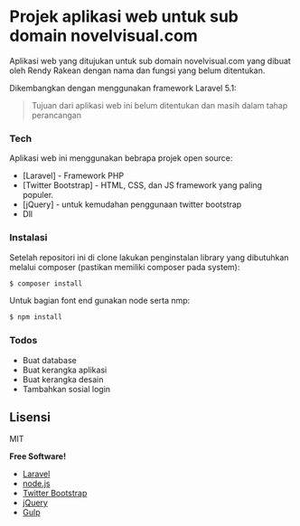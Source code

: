 # Projek aplikasi web untuk sub domain novelvisual.com

Aplikasi web yang ditujukan untuk sub domain novelvisual.com yang dibuat oleh Rendy Rakean dengan nama dan fungsi yang belum ditentukan.

Dikembangkan dengan menggunakan framework Laravel 5.1:

> Tujuan dari aplikasi web ini belum ditentukan dan masih dalam tahap perancangan

### Tech

Aplikasi web ini menggunakan bebrapa projek open source:

* [Laravel] - Framework PHP
* [Twitter Bootstrap] - HTML, CSS, dan JS framework yang paling populer.
* [jQuery] - untuk kemudahan penggunaan twitter bootstrap
* Dll

### Instalasi

Setelah repositori ini di clone lakukan penginstalan library yang dibutuhkan melalui composer (pastikan memiliki composer pada system):

```sh
$ composer install
```

Untuk bagian font end gunakan node serta nmp:

```sh
$ npm install
```

### Todos

 - Buat database
 - Buat kerangka aplikasi
 - Buat kerangka desain
 - Tambahkan sosial login

Lisensi
----

MIT

**Free Software!**
- [Laravel](http://laravel.com)
- [node.js](http://nodejs.org)
- [Twitter Bootstrap](http://twitter.github.com/bootstrap/)
- [jQuery](http://jquery.com)
- [Gulp](http://gulpjs.com)